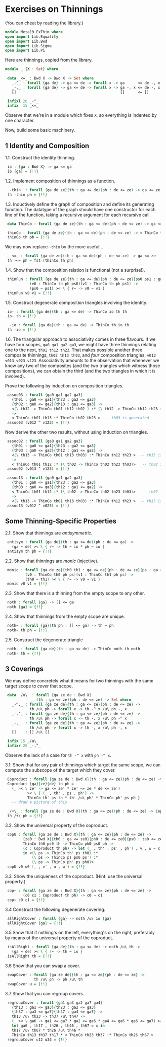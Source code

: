 # Exercises on Thinnings

(You can cheat by reading the library.)

```agda
module Meta19.ExThin where
open import Lib.Equality
open import Lib.Bwd
open import Lib.Sigma
open import Lib.Pi
```

Here are thinnings, copied from the library.

```agda
module _ {X : Set} where
 
 data _<=_ : Bwd X -> Bwd X -> Set where
   _-^_ : forall {ga de} -> ga <= de -> forall x -> ga      <= de -, x
   _-,_ : forall {ga de} -> ga <= de -> forall x -> ga -, x <= de -, x
   []   :                                           []      <= []

 infixl 20 _-^_
 infix  15 _<=_
```

Observe that we're in a module which fixes `X`, so everything is indented by one character.

Now, build some basic machinery.


## 1 Identity and Composition

1.1. Construct the identity thinning.

```agda
 io : {ga : Bwd X} -> ga <= ga
 io {ga} = {!!}
```

1.2. Implement composition of thinnings as a function.

```agda
 _-thin_ : forall {ga de ze}(th : ga <= de)(ph : de <= ze) -> ga <= ze
 th -thin ph = {!!}
```

1.3. Inductively define the graph of composition and define its generating function.
The datatype of the graph should have one constructor for each line of the function,
taking a recursive argument for each recursive call.

```agda
 data ThinCo : forall {ga de ze}(th : ga <= de)(ph : de <= ze) -> ga <= ze -> Set where

 thinCo : forall {ga de ze}(th : ga <= de)(ph : de <= ze) -> < ThinCo th ph >
 thinCo th ph = {!!}
```

We may now replace `-thin` by the more useful...

```agda
 _-<=_ : forall {ga de ze}(th : ga <= de)(ph : de <= ze) -> ga <= ze
 th -<= ph = fst (thinCo th ph)
```

1.4. Show that the composition relation is functional (not a surprise!).

```agda
 thinFun : forall {ga de ze}{th : ga <= de}{ph : de <= ze}{ps0 ps1 : ga <= ze} ->
           (v0 : ThinCo th ph ps0)(v1 : ThinCo th ph ps1) ->
           (ps0 ~ ps1) >< \ { r~ -> v0 ~ v1 }
 thinFun v0 v1 = {!!}
```

1.5. Construct degenerate composition triangles involving the identity.

```agda
 io- : forall {ga de}(th : ga <= de) -> ThinCo io th th
 io- th = {!!}

 _-io : forall {ga de}(th : ga <= de) -> ThinCo th io th
 th -io = {!!}
```

1.6. The triangular approach to associativity comes in three flavours. If we have
four scopes, `ga0 ga1 ga2 ga3`, we might have three thinnings relating one to the
next, `th01 th12 th23`. That makes possible another three composite thinnings,
`th02 th13 th03`, and *four* composition triangles, `v012 v013 v023 v123`.
Associativity amounts to the observation that whenever we know any two of the
composites (and the two triangles which witness those compositions), we can obtain
the third (and the two triangles in which it is involved).

Prove the following by induction on composition triangles.

```agda
 assoc03 : forall {ga0 ga1 ga2 ga3}
   {th01 : ga0 <= ga1}{th23 : ga2 <= ga3}
   {th02 : ga0 <= ga2}{th13 : ga1 <= ga3} ->
   <(\ th12 -> ThinCo th01 th12 th02 ) :* (\ th12 -> ThinCo th12 th23 th13)>
   ->
   < ThinCo th01 th13 :* ThinCo th02 th23 >  -- th03 is generated
 assoc03 (v012 ^ v123) = {!!}
```

Now derive the other two results, without using induction on triangles.

```agda
 assoc02 : forall {ga0 ga1 ga2 ga3}
   {th01 : ga0 <= ga1}{th23 : ga2 <= ga3}
   {th03 : ga0 <= ga3}{th12 : ga1 <= ga2} ->
   <(\ th13 -> ThinCo th01 th13 th03) :* ThinCo th12 th23 >  -- th13 is shared
   ->
   < ThinCo th01 th12 :* (\ th02 -> ThinCo th02 th23 th03)>   -- th02 is generated
 assoc02 (v013 ^ v123) = {!!}

 assoc13 : forall {ga0 ga1 ga2 ga3}
   {th01 : ga0 <= ga1}{th23 : ga2 <= ga3}
   {th03 : ga0 <= ga3}{th12 : ga1 <= ga2} ->
   < ThinCo th01 th12 :* (\ th02 -> ThinCo th02 th23 th03)>   -- th02 is shared
   ->
   <(\ th13 -> ThinCo th01 th13 th03) :* ThinCo th12 th23 >  -- th13 is generated
 assoc13 (v012 ^ v023) = {!!}
```


## Some Thinning-Specific Properties

2.1. Show that thinnings are *antisymmetric*.

```agda
 antisym : forall {ga de}(th : ga <= de)(ph : de <= ga) ->
   (ga ~ de) >< \ { r~ -> th ~ io * ph ~ io }
 antisym th ph = {!!}
```

2.2. Show that thinnings are *monic* (injective).

```agda
 monic : forall {ga de ze}{th0 th1 : ga <= de}{ph : de <= ze}{ps : ga <= ze} ->
         (v0 : ThinCo th0 ph ps)(v1 : ThinCo th1 ph ps) ->
         (th0 ~ th1) >< \ { r~ -> v0 ~ v1 }
 monic v0 v1 = {!!}
```

2.3. Show that there is a thinning from the empty scope to any other.

```agda
 noth : forall {ga} -> [] <= ga
 noth {ga} = {!!}
```

2.4. Show that thinnings from the empty scope are unique.

```agda
 noth~ : forall {ga}(th ph : [] <= ga) -> th ~ ph
 noth~ th ph = {!!}
```

2.5. Construct the degenerate triangle

```agda
 noth- : forall {ga de}(th : ga <= de) -> ThinCo noth th noth
 noth- th = {!!}
```


## 3 Coverings

We may define concretely what it means for two thinnings with the
same target scope to *cover* that scope.

```agda
 data _/u\_ : forall {ga ze de : Bwd X}
              (th : ga <= ze)(ph : de <= ze) -> Set where
   _-^,_ : forall {ga ze de}{th : ga <= ze}{ph : de <= ze} ->
           th /u\ ph -> forall x -> th -^ x /u\ ph -, x
   _-,^_ : forall {ga ze de}{th : ga <= ze}{ph : de <= ze} ->
           th /u\ ph -> forall x -> th -, x /u\ ph -^ x
   _-,_  : forall {ga ze de}{th : ga <= ze}{ph : de <= ze} ->
           th /u\ ph -> forall x -> th -, x /u\ ph -, x
   []    : [] /u\ []

 infix 15 _/u\_
 infixr 20 _-,^_
```

Observe the lack of a case for `th -^ x` with `ph -^ x`.

3.1. Show that for any pair of thinnings which target the same scope,
we can compute the subscope of the target which they cover.

```agda
 Coproduct : forall {ga ze de : Bwd X}(th : ga <= ze)(ph : de <= ze) -> Set
 Coproduct {ga}{ze}{de} th ph =
   (_ >< \ ze' -> ga <= ze' * ze' <= ze * de <= ze')
          >< \ { (_ , th' , ps , ph') ->
          ThinCo th' ps th * th' /u\ ph' * ThinCo ph' ps ph }
   -- draw a picture of this

 _/+\_ : forall {ga ze de : Bwd X}(th : ga <= ze)(ph : de <= ze) -> Coproduct th ph
 th /+\ ph = {!!}
```

3.2. Show the universal property of the coproduct.

```agda
 copU : forall {ga ze de : Bwd X}{th : ga <= ze}{ph : de <= ze} ->
        {ze0 : Bwd X}{th0 : ga <= ze0}{ph0 : de <= ze0}{ps0 : ze0 <= ze} ->
        ThinCo th0 ps0 th -> ThinCo ph0 ps0 ph ->
        (c : Coproduct th ph) -> let (_ , th' , ps' , ph') , v , w = c
        in <(\ ps -> ThinCo th' ps th0) :*
            (\ ps -> ThinCo ps ps0 ps') :*
            (\ ps -> ThinCo ph' ps ph0)>
 copU v0 w0 (_ , v' , u , w') = {!!}
```

3.3. Show the uniqueness of the coproduct. (Hint: use the universal property.)

```agda
 cop~ : forall {ga ze de : Bwd X}{th : ga <= ze}{ph : de <= ze} ->
        (c0 c1 : Coproduct th ph) -> c0 ~ c1
 cop~ c0 c1 = {!!}
```

3.4 Construct the following degenerate covering.

```agda
 allRightCover : forall {ga} -> noth /u\ io {ga}
 allRightCover {ga} = {!!}
```

3.5 Show that if nothing's on the left, everything's on the right,
preferably by means of the universal property of the coproduct.

```agda
 isAllRight : forall {ga de}(th : ga <= de) -> noth /u\ th ->
   (ga ~ de) >< \ { r~ -> th ~ io }
 isAllRight th = {!!}
```

3.6 Show that you can swap a cover.

```agda
 swapCover : forall {ga ze de}{th : ga <= ze}{ph : de <= ze} ->
             th /u\ ph -> ph /u\ th
 swapCover u = {!!}
```

3.7 Show that you can regroup covers.

```agda
 regroupCover : forall {ga1 ga3 ga2 ga7 ga4}
   {th13 : ga1 <= ga3}{th23 : ga2 <= ga3}
   {th37 : ga3 <= ga7}{th47 : ga4 <= ga7} ->
   th13 /u\ th23 -> th37 /u\ th47 ->
   (_ >< \ ga6 -> ga1 <= ga7 * ga2 <= ga6 * ga4 <= ga6 * ga6 <= ga7) >< \ x ->
   let ga6 , th17 , th26 , th46 , th67 = x in
   th17 /u\ th67 * th26 /u\ th46 *
   ThinCo th13 th37 th17 * < ThinCo th23 th37 :* ThinCo th26 th67 >
 regroupCover u12 u34 = {!!}
```
